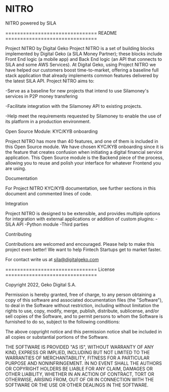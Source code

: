 # NITRO
NITRO powered by SILA

=============================== README ===============================

Project NITRO by Digital Geko
Project NITRO is a set of building blocks implemented by Digital Geko (a SILA Money Partner); these blocks include Front End logic (a mobile app) and Back End logic (an API that connects to SILA and some AWS Services).  At Digital Geko, using Project NITRO we have helped our customers boost time-to-market, offering a baseline full stack application that already implements common features delivered by the latest SILA API.
Project NITRO aims to:

-Serve as a baseline for new projects that intend to use Silamoney's services in P2P money transfering

-Facilitate integration with the Silamoney API to existing projects.

-Help meet the requirements requested by Silamoney to enable the use of its platform in a production environment.


Open Source Module: KYC/KYB onboarding

Project NITRO has more than 40 features, and one of them is included in this Open Source module.  We have chosen KYC/KYB onboarding since it is the feature that creates confusion when initiating a digital financial service application.   This Open Source module is the Backend piece of the process, allowing you to reuse and polish your interface for whatever Frontend you are using. 


Documentation

For Project NITRO KYC/KYB documentation, see further sections in this document and commented lines of code. 


Integration

Project NITRO is designed to be extensible, and provides multiple options for integration with external applications or addition of custom plugins:
-SILA API
-Python module
-Third parties


Contributing

Contributions are welcomed and encouraged. Please help to make this project even better!   We want to help Fintech Startups get to market faster.


For contact write us at sila@digitalgeko.com 

=============================== License ===============================

Copyright 2022, Geko Digital S.A.

Permission is hereby granted, free of charge, to any person obtaining a copy of this software and associated documentation files (the "Software"), to deal in the Software without restriction, including without limitation the rights to use, copy, modify, merge, publish, distribute, sublicense, and/or sell copies of the Software, and to permit persons to whom the Software is furnished to do so, subject to the following conditions:

The above copyright notice and this permission notice shall be included in all copies or substantial portions of the Software.

THE SOFTWARE IS PROVIDED "AS IS", WITHOUT WARRANTY OF ANY KIND, EXPRESS OR IMPLIED, INCLUDING BUT NOT LIMITED TO THE WARRANTIES OF MERCHANTABILITY, FITNESS FOR A PARTICULAR PURPOSE AND NONINFRINGEMENT. IN NO EVENT SHALL THE AUTHORS OR COPYRIGHT HOLDERS BE LIABLE FOR ANY CLAIM, DAMAGES OR OTHER LIABILITY, WHETHER IN AN ACTION OF CONTRACT, TORT OR OTHERWISE, ARISING FROM, OUT OF OR IN CONNECTION WITH THE SOFTWARE OR THE USE OR OTHER DEALINGS IN THE SOFTWARE.
